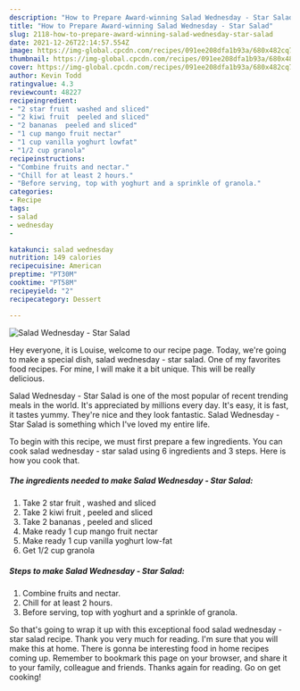 ```yaml
---
description: "How to Prepare Award-winning Salad Wednesday - Star Salad"
title: "How to Prepare Award-winning Salad Wednesday - Star Salad"
slug: 2118-how-to-prepare-award-winning-salad-wednesday-star-salad
date: 2021-12-26T22:14:57.554Z
image: https://img-global.cpcdn.com/recipes/091ee208dfa1b93a/680x482cq70/salad-wednesday-star-salad-recipe-main-photo.jpg
thumbnail: https://img-global.cpcdn.com/recipes/091ee208dfa1b93a/680x482cq70/salad-wednesday-star-salad-recipe-main-photo.jpg
cover: https://img-global.cpcdn.com/recipes/091ee208dfa1b93a/680x482cq70/salad-wednesday-star-salad-recipe-main-photo.jpg
author: Kevin Todd
ratingvalue: 4.3
reviewcount: 48227
recipeingredient:
- "2 star fruit  washed and sliced"
- "2 kiwi fruit  peeled and sliced"
- "2 bananas  peeled and sliced"
- "1 cup mango fruit nectar"
- "1 cup vanilla yoghurt lowfat"
- "1/2 cup granola"
recipeinstructions:
- "Combine fruits and nectar."
- "Chill for at least 2 hours."
- "Before serving, top with yoghurt and a sprinkle of granola."
categories:
- Recipe
tags:
- salad
- wednesday
- 

katakunci: salad wednesday  
nutrition: 149 calories
recipecuisine: American
preptime: "PT30M"
cooktime: "PT58M"
recipeyield: "2"
recipecategory: Dessert

---
```



![Salad Wednesday - Star Salad](https://img-global.cpcdn.com/recipes/091ee208dfa1b93a/680x482cq70/salad-wednesday-star-salad-recipe-main-photo.jpg)

Hey everyone, it is Louise, welcome to our recipe page. Today, we're going to make a special dish, salad wednesday - star salad. One of my favorites food recipes. For mine, I will make it a bit unique. This will be really delicious.

Salad Wednesday - Star Salad is one of the most popular of recent trending meals in the world. It's appreciated by millions every day. It's easy, it is fast, it tastes yummy. They're nice and they look fantastic. Salad Wednesday - Star Salad is something which I've loved my entire life.




To begin with this recipe, we must first prepare a few ingredients. You can cook salad wednesday - star salad using 6 ingredients and 3 steps. Here is how you cook that.

<!--inarticleads1-->

##### The ingredients needed to make Salad Wednesday - Star Salad:

1. Take 2 star fruit , washed and sliced
1. Take 2 kiwi fruit , peeled and sliced
1. Take 2 bananas , peeled and sliced
1. Make ready 1 cup mango fruit nectar
1. Make ready 1 cup vanilla yoghurt low-fat
1. Get 1/2 cup granola




<!--inarticleads2-->

##### Steps to make Salad Wednesday - Star Salad:

1. Combine fruits and nectar.
1. Chill for at least 2 hours.
1. Before serving, top with yoghurt and a sprinkle of granola.




So that's going to wrap it up with this exceptional food salad wednesday - star salad recipe. Thank you very much for reading. I'm sure that you will make this at home. There is gonna be interesting food in home recipes coming up. Remember to bookmark this page on your browser, and share it to your family, colleague and friends. Thanks again for reading. Go on get cooking!
